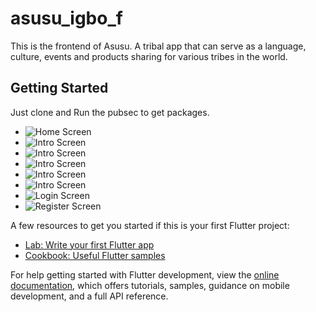 # asusu_igbo_f

This is the frontend of Asusu. A tribal app that can serve as a language, culture, events and products sharing for various tribes in the world. 

## Getting Started

Just clone and Run the pubsec to get packages. 

- ![Home Screen](/UI_XD/images/Home.png)
- ![Intro Screen](/UI_XD/images/Intro_1.png)
- ![Intro Screen](/UI_XD/images/Intro_2.png)
- ![Intro Screen](/UI_XD/images/Intro_3.png)
- ![Intro Screen](/UI_XD/images/Intro_4.png)
- ![Intro Screen](/UI_XD/images/Intro_1.png)
- ![Login Screen](/UI_XD/images/Login.png)
- ![Register Screen](/UI_XD/images/Register.png)

A few resources to get you started if this is your first Flutter project:

- [Lab: Write your first Flutter app](https://docs.flutter.dev/get-started/codelab)
- [Cookbook: Useful Flutter samples](https://docs.flutter.dev/cookbook)

For help getting started with Flutter development, view the
[online documentation](https://docs.flutter.dev/), which offers tutorials,
samples, guidance on mobile development, and a full API reference.
